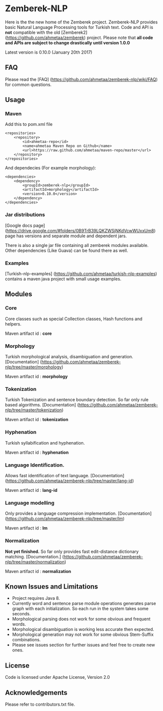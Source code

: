 Zemberek-NLP
============

Here is the the new home of the Zemberek project. 
Zemberek-NLP provides basic Natural Language Processing tools for Turkish text.
Code and API is **not** compatible with the old [Zemberek2] (https://github.com/ahmetaa/zemberek) project. 
Please note that **all code and APIs are subject to change drastically until version 1.0.0**

Latest version is 0.10.0 (January 20th 2017)

## FAQ 

Please read the [FAQ] (https://github.com/ahmetaa/zemberek-nlp/wiki/FAQ) for common questions.

## Usage

### Maven

Add this to pom.xml file

    <repositories>
        <repository>
            <id>ahmetaa-repo</id>
            <name>ahmetaa Maven Repo on Github</name>
            <url>https://raw.github.com/ahmetaa/maven-repo/master</url>
        </repository>
    </repositories>

And dependecies (For example morphology):

    <dependencies>
        <dependency>
            <groupId>zemberek-nlp</groupId>
            <artifactId>morphology</artifactId>
            <version>0.10.0</version>
        </dependency>
    </dependencies>

### Jar distributions

[Google docs page] (https://drive.google.com/#folders/0B9TrB39LQKZWSjNKdVcwWUxxUm8) page has versions and
separate module and dependent jars.

There is also a single jar file containing all zemberek modules available. Other dependencies (Like Guava) can be found there as well.

### Examples

[Turkish-nlp-examples] (https://github.com/ahmetaa/turkish-nlp-examples)
contains a maven java project with small usage examples.

## Modules

### Core

Core classes such as special Collection classes, Hash functions and helpers.

Maven artifact id : **core**

### Morphology

Turkish morphological analysis, disambiguation and generation. [Documentation] (https://github.com/ahmetaa/zemberek-nlp/tree/master/morphology)

Maven artifact id : **morphology**

### Tokenization

Turkish Tokenization and sentence boundary detection. So far only rule based algorithms. [Documentation] (https://github.com/ahmetaa/zemberek-nlp/tree/master/tokenization)

Maven artifact id : **tokenization**

### Hyphenation

Turkish syllabification and hyphenation.

Maven artifact id : **hyphenation**

### Language Identification.

Allows fast identification of text language. [Documentation] (https://github.com/ahmetaa/zemberek-nlp/tree/master/lang-id)

Maven artifact id : **lang-id**

### Language modelling

Only provides a language compression implementation. [Documentation] (https://github.com/ahmetaa/zemberek-nlp/tree/master/lm)

Maven artifact id : **lm**

### Normalization

**Not yet finished.**
So far only provides fast edit-distance dictionary matching. [Documentation.] (https://github.com/ahmetaa/zemberek-nlp/tree/master/normalization)

Maven artifact id : **normalization**

## Known Issues and Limitations
- Project requires Java 8.
- Currently word and sentence parse module operations generates parse graph with each initialization.
So each run in the system takes some seconds. 
- Morphological parsing does not work for some obvious and frequent words.
- Morphological disambiguation is working less accurate then expected.
- Morphological generation may not work for some obvious Stem-Suffix combinations.
- Please see issues section for further issues and feel free to create new ones.

## License
Code is licensed under Apache License, Version 2.0

## Acknowledgements
Please refer to contributors.txt file.
